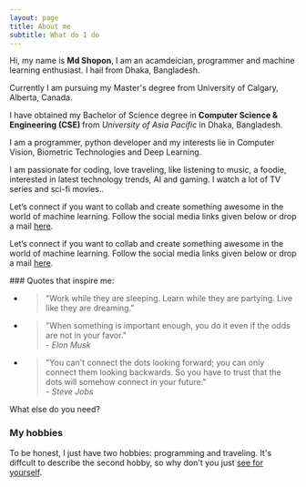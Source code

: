 ```yaml
---
layout: page
title: About me
subtitle: What do I do
---
```


<p class="about-text">
<span class="fa fa-briefcase about-icon"></span>
  Hi, my name is <strong>Md Shopon</strong>, I am an acamdeician, programmer and machine learning enthusiast. I hail from Dhaka, Bangladesh.
</p>

<p class="about-text">
<span class="fa fa-graduation-cap about-icon"></span>
Currently I am pursuing my Master's degree from University of Calgary, Alberta, Canada. 
</p>


<p class="about-text">
<span class="fa fa-graduation-cap about-icon"></span>
I have obtained my Bachelor of Science degree in <strong>Computer Science & Engineering (CSE) </strong>from <i>University of Asia Pacific</i> in Dhaka, Bangladesh.
</p>

<span class="fa fa-code about-icon"></span>
I am a programmer, python developer and my interests lie in Computer Vision, Biometric Technologies and Deep Learning.
</p>

<p class="abshopon.uap<span class="fa fa-heart about-icon"></span>
I am passionate for coding, love traveling, like listening to music, a foodie, interested in latest technology trends, AI and gaming. I watch a lot of TV series and sci-fi movies..
</p>
<p class="about-text">
<span class="fas fa-envelope-open-text about-icon"></span>
Let’s connect if you want to collab and create something awesome in the world of machine learning. Follow the social media links given below or drop a mail <a target="_blank" href="mailto:shopon.uap@gmail.com">here</a>.
</p>

<p class="about-text">
<span class="fa fa-envelope about-icon"></span>
Let’s connect if you want to collab and create something awesome in the world of machine learning. Follow the social media links given below or drop a mail <a target="_blank" href="mailto:thegeek.004@gmail.com">here</a>.
</p>
### Quotes that inspire me:

- > "Work while they are sleeping. Learn while they are partying. Live like they are dreaming."
- > "When something is important enough, you do it even if the odds are not in your favor."  
  > \- _Elon Musk_
- > "You can't connect the dots looking forward; you can only connect them looking backwards. So you have to trust that the dots will somehow connect in your future."  
  > \- _Steve Jobs_

What else do you need?

### My hobbies

To be honest, I just have two hobbies: programming and traveling. It's diffcult to describe the second hobby, so why don't you just [see for yourself](https://www.facebook.com/shopon666).
